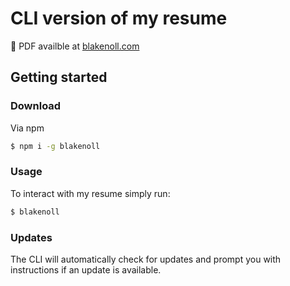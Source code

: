 # CLI version of my resume
📄 PDF availble at [blakenoll.com](https://blakenoll.com)

## Getting started

### Download
Via npm
```bash
$ npm i -g blakenoll
```

### Usage
To interact with my resume simply run:

```bash
$ blakenoll
```
### Updates
The CLI will automatically check for updates and prompt you with instructions if an update is available. 
